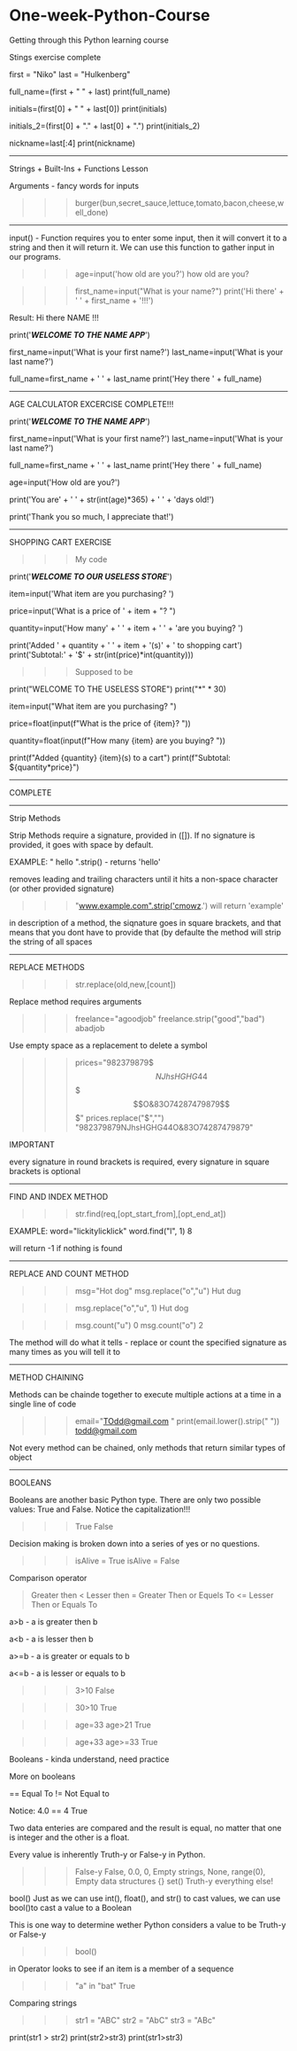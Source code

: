 # One-week-Python-Course
Getting through this Python learning course

Stings exercise complete

first = "Niko"
last = "Hulkenberg"

full_name=(first + " " + last)
print(full_name)

initials=(first[0] + " " + last[0])
print(initials)

initials_2=(first[0] + "." + last[0] + ".")
print(initials_2)

nickname=last[:4]
print(nickname)


-----------------------------------------------

Strings + Built-Ins + Functions Lesson

Arguments - fancy words for inputs

>>> burger(bun,secret_sauce,lettuce,tomato,bacon,cheese,well_done)

-----------------------------------------------

input() - Function requires you to enter some input, then it will convert it to a string and then it will return it. We can use this function to gather input in our programs.

>>>age=input('how old are you?')
how old are you?

>>>first_name=input("What is your name?")
print('Hi there' + ' ' + first_name + '!!!')

Result: Hi there NAME !!!

>>>

print('***WELCOME TO THE NAME APP***')

first_name=input('What is your first name?')
last_name=input('What is your last name?')

full_name=first_name + ' ' + last_name
print('Hey there ' + full_name)

-----------------------------------------------

AGE CALCULATOR EXCERCISE COMPLETE!!!

print('***WELCOME TO THE NAME APP***')

first_name=input('What is your first name?')
last_name=input('What is your last name?')

full_name=first_name + ' ' + last_name
print('Hey there ' + full_name)

age=input('How old are you?')

print('You are' + ' ' + str(int(age)*365) + ' ' + 'days old!')

print('Thank you so much, I appreciate that!')

-----------------------------------------------

SHOPPING CART EXERCISE

>>>My code

print('***WELCOME TO OUR USELESS STORE***')

item=input('What item are you purchasing? ')

price=input('What is a price of ' + item + "? ")

quantity=input('How many' + ' ' + item + ' ' + 'are you buying? ')

print('Added ' + quantity + ' ' + item + '(s)' + ' to shopping cart')
print('Subtotal:' + '$' + str(int(price)*int(quantity)))

>>>Supposed to be

print("WELCOME TO THE USELESS STORE")
print("*" * 30)

item=input("What item are you purchasing? ")

price=float(input(f"What is the price of {item}? "))

quantity=float(input(f"How many {item} are you buying? "))

print(f"Added {quantity} {item}(s) to a cart")
print(f"Subtotal: ${quantity*price}")

-----------------------------------------------
COMPLETE

-----------------------------------------------

Strip Methods

Strip Methods require a signature, provided in ([]). If no signature is provided, it goes with space by default.

EXAMPLE: "        hello    ".strip() - returns 'hello'

removes leading and trailing characters until it hits a non-space character (or other provided signature)

>>> "www.example.com".strip('cmowz.') will return 'example'

in description of a method, the siqnature goes in square brackets, and that means that you dont have to provide that (by defaulte the method will strip the string of all spaces

-----------------------------------------------

REPLACE METHODS

>>>str.replace(old,new,[count])

Replace method requires arguments

>>> freelance="agoodjob"
freelance.strip("good","bad")
abadjob

Use empty space as a replacement to delete a symbol

>>> prices="982379879$$$NJhsHGHG44$$$$$O&83O74287479879$$$"
prices.replace("$","")
"982379879NJhsHGHG44O&83O74287479879"

IMPORTANT

every signature in round brackets is required, every signature in square brackets is optional 

-----------------------------------------------

FIND AND INDEX METHOD

>>>str.find(req,[opt_start_from],[opt_end_at])

EXAMPLE: word="lickitylicklick"
word.find("l", 1)
8

will return -1 if nothing is found

-----------------------------------------------

REPLACE AND COUNT METHOD

>>> msg="Hot dog"
msg.replace("o","u")
Hut dug

>>> msg.replace("o","u", 1)
Hut dog

>>> msg.count("u")
0
msg.count("o")
2

The method will do what it tells - replace or count the specified signature as many times as you will tell it to

-----------------------------------------------

METHOD CHAINING

Methods can be chainde together to execute multiple actions at a time in a single line of code

>>> email="TOdd@gmail.com    "
print(email.lower().strip(" "))
todd@gmail.com

Not every method can be chained, only methods that return similar types of object

-----------------------------------------------

BOOLEANS

Booleans are another basic Python type. There are only two possible values: True and False. Notice the capitalization!!!

>>> True
>>> False

Decision making is broken down into a series of yes or no questions.

>>> isAlive = True
>>> isAlive = False

Comparison operator

> Greater then
< Lesser then
>= Greater Then or Equels To
<= Lesser Then or Equals To

a>b - a is greater then b

a<b - a is lesser then b

a>=b - a is greater or equals to b

a<=b - a is lesser or equals to b

>>> 3>10
False

>>> 30>10
True

>>> age=33
age>21
True

>>> age+33
age>=33
True

Booleans - kinda understand, need practice

More on booleans

== Equal To
!= Not Equal to

Notice: 4.0 == 4
True

Two data enteries are compared and the result is equal, no matter that one is integer and the other is a float.

Every value is inherently Truth-y or False-y in Python.

>>> False-y False, 0.0, 0, Empty strings, None, range(0), Empty data structures [](){} set()
>>> Truth-y everything else!

bool()
Just as we can use int(), float(), and str() to cast values, we can use bool()to cast a value to a Boolean

This is one way to determine wether Python considers a value to be Truth-y or False-y

>>> bool()

in Operator looks to see if an item is a member of a sequence

>>> "a" in "bat"
True

Comparing strings

>>> str1 = "ABC"
str2 = "AbC"
str3 = "ABc"

print(str1 > str2)
print(str2>str3)
print(str1>str3)
